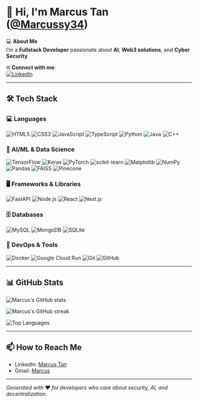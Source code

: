 # 👋 Hi, I'm Marcus Tan ([@Marcussy34](https://github.com/Marcussy34))

💻 **About Me**  
I’m a **Fullstack Developer** passionate about **AI**, **Web3 solutions**, and **Cyber Security**. 

🌐 **Connect with me**:  
[![LinkedIn](https://img.shields.io/badge/LinkedIn-0077B5?style=flat&logo=linkedin&logoColor=white)](https://www.linkedin.com/in/marcus-tan-8846ba271/)

---

## 🛠️ Tech Stack

### 💻 Languages
![HTML5](https://img.shields.io/badge/HTML5-E34F26?style=flat&logo=html5&logoColor=white)
![CSS3](https://img.shields.io/badge/CSS3-1572B6?style=flat&logo=css3&logoColor=white)
![JavaScript](https://img.shields.io/badge/JavaScript-F7DF1E?style=flat&logo=javascript&logoColor=black)
![TypeScript](https://img.shields.io/badge/TypeScript-3178C6?style=flat&logo=typescript&logoColor=white)
![Python](https://img.shields.io/badge/Python-3776AB?style=flat&logo=python&logoColor=white)
![Java](https://img.shields.io/badge/Java-007396?style=flat&logo=java&logoColor=white)
![C++](https://img.shields.io/badge/C++-00599C?style=flat&logo=c%2B%2B&logoColor=white)

### 🧠 AI/ML & Data Science
![TensorFlow](https://img.shields.io/badge/TensorFlow-FF6F00?style=flat&logo=tensorflow&logoColor=white)
![Keras](https://img.shields.io/badge/Keras-D00000?style=flat&logo=keras&logoColor=white)
![PyTorch](https://img.shields.io/badge/PyTorch-EE4C2C?style=flat&logo=pytorch&logoColor=white)
![scikit-learn](https://img.shields.io/badge/scikit--learn-F7931E?style=flat&logo=scikit-learn&logoColor=white)
![Matplotlib](https://img.shields.io/badge/Matplotlib-3776AB?style=flat&logo=python&logoColor=white)
![NumPy](https://img.shields.io/badge/NumPy-013243?style=flat&logo=numpy&logoColor=white)
![Pandas](https://img.shields.io/badge/Pandas-150458?style=flat&logo=pandas&logoColor=white)
![FAISS](https://img.shields.io/badge/FAISS-2C8EBB?style=flat&logo=meta&logoColor=white)
![Pinecone](https://img.shields.io/badge/Pinecone-00B8A9?style=flat&logo=pinecone&logoColor=white)

### 🖥 Frameworks & Libraries
![FastAPI](https://img.shields.io/badge/FastAPI-009688?style=flat&logo=fastapi&logoColor=white)
![Node.js](https://img.shields.io/badge/Node.js-339933?style=flat&logo=node.js&logoColor=white)
![React](https://img.shields.io/badge/React-20232A?style=flat&logo=react&logoColor=61DAFB)
![Next.js](https://img.shields.io/badge/Next.js-000000?style=flat&logo=next.js&logoColor=white)

### 🗄️ Databases
![MySQL](https://img.shields.io/badge/MySQL-4479A1?style=flat&logo=mysql&logoColor=white)
![MongoDB](https://img.shields.io/badge/MongoDB-47A248?style=flat&logo=mongodb&logoColor=white)
![SQLite](https://img.shields.io/badge/SQLite-003B57?style=flat&logo=sqlite&logoColor=white)

### 🐳 DevOps & Tools
![Docker](https://img.shields.io/badge/Docker-2496ED?style=flat&logo=docker&logoColor=white)
![Google Cloud Run](https://img.shields.io/badge/Google%20Cloud%20Run-4285F4?style=flat&logo=google-cloud&logoColor=white)
![Git](https://img.shields.io/badge/Git-F05032?style=flat&logo=git&logoColor=white)
![GitHub](https://img.shields.io/badge/GitHub-181717?style=flat&logo=github&logoColor=white)

---

## 📊 GitHub Stats

![Marcus's GitHub stats](https://github-readme-stats.vercel.app/api?username=Marcussy34&show_icons=true&theme=radical)

![Marcus's GitHub streak](https://streak-stats.demolab.com?user=Marcussy34&theme=radical)

![Top Languages](https://github-readme-stats.vercel.app/api/top-langs/?username=Marcussy34&layout=compact&theme=radical)

---

## 📫 How to Reach Me

- LinkedIn: [Marcus Tan](https://www.linkedin.com/in/marcus-tan-8846ba271/)  
- Gmail: [Marcus](marcus.tanchiyau@gmail.com)

---

*Generated with ❤️ for developers who care about security, AI, and decentralization.*

